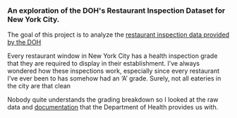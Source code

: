 ### An exploration of the DOH's Restaurant Inspection Dataset for New York City. 
The goal of this project is to analyze the [restaurant inspection data provided by the DOH](https://data.cityofnewyork.us/Health/DOHMH-New-York-City-Restaurant-Inspection-Results/43nn-pn8j)

Every restaurant window in New York City has a health inspection grade that they are required to display in their establishment. I’ve always wondered how these inspections work, especially since every restaurant I’ve ever been to has somehow had an ‘A’ grade. Surely, not all eateries in the city are that clean

Nobody quite understands the grading breakdown so I looked at the raw data and [documentation](https://www.opendatanetwork.com/dataset/data.cityofnewyork.us/43nn-pn8j) that the Department of Health provides us with.

